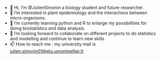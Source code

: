 - 👋 Hi, I’m @JulienSimonin a biology student and future researcher.
- 👀 I’m interested in plant epidemiology and the interactions between micro-organisms.
- 🌱 I’m currently learning python and R to enlarge my possibilities for doing biostatistics and data analysis.
- 💞️ I’m looking forward to collaborate on different projects to do statistics and modelling and continue to learn new skills
- 📫 How to reach me : my university mail is julien.simonin01@etu.umontpellier.fr
